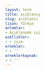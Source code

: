 ```yaml
---
layout: term
title: açıklanış
slug: aciklanis
lisan: Türkçe
anlamlar:
- Açıklanmak işi
ozellikler:
- - isim
ornekler:
- - ''
orneklerkaynak:
- - ''
---
```

